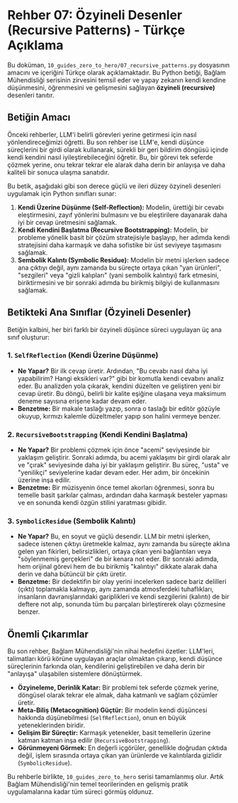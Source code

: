 # Rehber 07: Özyineli Desenler (Recursive Patterns) - Türkçe Açıklama

Bu doküman, `10_guides_zero_to_hero/07_recursive_patterns.py` dosyasının amacını ve içeriğini Türkçe olarak açıklamaktadır. Bu Python betiği, Bağlam Mühendisliği serisinin zirvesini temsil eder ve yapay zekanın kendi kendine düşünmesini, öğrenmesini ve gelişmesini sağlayan **özyineli (recursive)** desenleri tanıtır.

## Betiğin Amacı

Önceki rehberler, LLM'i belirli görevleri yerine getirmesi için nasıl yönlendireceğimizi öğretti. Bu son rehber ise LLM'e, kendi düşünce süreçlerini bir girdi olarak kullanarak, sürekli bir geri bildirim döngüsü içinde kendi kendini nasıl iyileştirebileceğini öğretir. Bu, bir görevi tek seferde çözmek yerine, onu tekrar tekrar ele alarak daha derin bir anlayışa ve daha kaliteli bir sonuca ulaşma sanatıdır.

Bu betik, aşağıdaki gibi son derece güçlü ve ileri düzey özyineli desenleri uygulamak için Python sınıfları sunar:

1.  **Kendi Üzerine Düşünme (Self-Reflection):** Modelin, ürettiği bir cevabı eleştirmesini, zayıf yönlerini bulmasını ve bu eleştirilere dayanarak daha iyi bir cevap üretmesini sağlamak.
2.  **Kendi Kendini Başlatma (Recursive Bootstrapping):** Modelin, bir probleme yönelik basit bir çözüm stratejisiyle başlayıp, her adımda kendi stratejisini daha karmaşık ve daha sofistike bir üst seviyeye taşımasını sağlamak.
3.  **Sembolik Kalıntı (Symbolic Residue):** Modelin bir metni işlerken sadece ana çıktıyı değil, aynı zamanda bu süreçte ortaya çıkan "yan ürünleri", "sezgileri" veya "gizli kalıpları" (yani sembolik kalıntıyı) fark etmesini, biriktirmesini ve bir sonraki adımda bu birikmiş bilgiyi de kullanmasını sağlamak.

## Betikteki Ana Sınıflar (Özyineli Desenler)

Betiğin kalbini, her biri farklı bir özyineli düşünce süreci uygulayan üç ana sınıf oluşturur:

### 1. `SelfReflection` (Kendi Üzerine Düşünme)
*   **Ne Yapar?** Bir ilk cevap üretir. Ardından, "Bu cevabı nasıl daha iyi yapabilirim? Hangi eksikleri var?" gibi bir komutla kendi cevabını analiz eder. Bu analizden yola çıkarak, kendini düzelten ve geliştiren yeni bir cevap üretir. Bu döngü, belirli bir kalite eşiğine ulaşana veya maksimum deneme sayısına erişene kadar devam eder.
*   **Benzetme:** Bir makale taslağı yazıp, sonra o taslağı bir editör gözüyle okuyup, kırmızı kalemle düzeltmeler yapıp son halini vermeye benzer.

### 2. `RecursiveBootstrapping` (Kendi Kendini Başlatma)
*   **Ne Yapar?** Bir problemi çözmek için önce "acemi" seviyesinde bir yaklaşım geliştirir. Sonraki adımda, bu acemi yaklaşımı bir girdi olarak alır ve "çırak" seviyesinde daha iyi bir yaklaşım geliştirir. Bu süreç, "usta" ve "yenilikçi" seviyelerine kadar devam eder. Her adım, bir öncekinin üzerine inşa edilir.
*   **Benzetme:** Bir müzisyenin önce temel akorları öğrenmesi, sonra bu temelle basit şarkılar çalması, ardından daha karmaşık besteler yapması ve en sonunda kendi özgün stilini yaratması gibidir.

### 3. `SymbolicResidue` (Sembolik Kalıntı)
*   **Ne Yapar?** Bu, en soyut ve güçlü desendir. LLM bir metni işlerken, sadece istenen çıktıyı üretmekle kalmaz, aynı zamanda bu süreçte aklına gelen yan fikirleri, belirsizlikleri, ortaya çıkan yeni bağlantıları veya "söylenmemiş gerçekleri" de bir kenara not eder. Bir sonraki adımda, hem orijinal görevi hem de bu birikmiş "kalıntıyı" dikkate alarak daha derin ve daha bütüncül bir çıktı üretir.
*   **Benzetme:** Bir dedektifin bir olay yerini incelerken sadece bariz delilleri (çıktı) toplamakla kalmayıp, aynı zamanda atmosferdeki tuhaflıkları, insanların davranışlarındaki gariplikleri ve kendi sezgilerini (kalıntı) de bir deftere not alıp, sonunda tüm bu parçaları birleştirerek olayı çözmesine benzer.

## Önemli Çıkarımlar

Bu son rehber, Bağlam Mühendisliği'nin nihai hedefini özetler: LLM'leri, talimatları körü körüne uygulayan araçlar olmaktan çıkarıp, kendi düşünce süreçlerinin farkında olan, kendilerini geliştirebilen ve daha derin bir "anlayışa" ulaşabilen sistemlere dönüştürmek.

*   **Özyineleme, Derinlik Katar:** Bir problemi tek seferde çözmek yerine, döngüsel olarak tekrar ele almak, daha katmanlı ve sağlam çözümler üretir.
*   **Meta-Biliş (Metacognition) Güçtür:** Bir modelin kendi düşüncesi hakkında düşünebilmesi (`SelfReflection`), onun en büyük yeteneklerinden biridir.
*   **Gelişim Bir Süreçtir:** Karmaşık yetenekler, basit temellerin üzerine katman katman inşa edilir (`RecursiveBootstrapping`).
*   **Görünmeyeni Görmek:** En değerli içgörüler, genellikle doğrudan çıktıda değil, işlem sırasında ortaya çıkan yan ürünlerde ve kalıntılarda gizlidir (`SymbolicResidue`).

Bu rehberle birlikte, `10_guides_zero_to_hero` serisi tamamlanmış olur. Artık Bağlam Mühendisliği'nin temel teorilerinden en gelişmiş pratik uygulamalarına kadar tüm süreci görmüş oldunuz.
